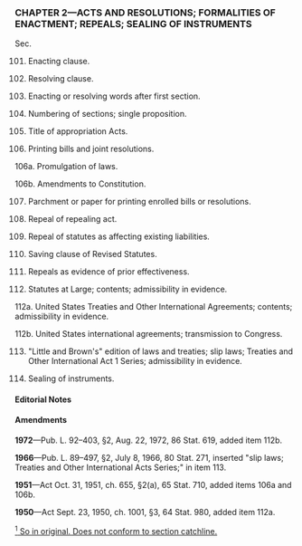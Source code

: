 ### **CHAPTER 2—ACTS AND RESOLUTIONS; FORMALITIES OF ENACTMENT; REPEALS; SEALING OF INSTRUMENTS** ###

Sec.

101. Enacting clause.

102. Resolving clause.

103. Enacting or resolving words after first section.

104. Numbering of sections; single proposition.

105. Title of appropriation Acts.

106. Printing bills and joint resolutions.

106a. Promulgation of laws.

106b. Amendments to Constitution.

107. Parchment or paper for printing enrolled bills or resolutions.

108. Repeal of repealing act.

109. Repeal of statutes as affecting existing liabilities.

110. Saving clause of Revised Statutes.

111. Repeals as evidence of prior effectiveness.

112. Statutes at Large; contents; admissibility in evidence.

112a. United States Treaties and Other International Agreements; contents; admissibility in evidence.

112b. United States international agreements; transmission to Congress.

113. "Little and Brown's" edition of laws and treaties; slip laws; Treaties and Other International Act 1 Series; admissibility in evidence.

114. Sealing of instruments.

#### **Editorial Notes** ####

#### Amendments ####

**1972**—Pub. L. 92–403, §2, Aug. 22, 1972, 86 Stat. 619, added item 112b.

**1966**—Pub. L. 89–497, §2, July 8, 1966, 80 Stat. 271, inserted "slip laws; Treaties and Other International Acts Series;" in item 113.

**1951**—Act Oct. 31, 1951, ch. 655, §2(a), 65 Stat. 710, added items 106a and 106b.

**1950**—Act Sept. 23, 1950, ch. 1001, §3, 64 Stat. 980, added item 112a.

[<sup>1</sup> So in original. Does not conform to section catchline.](#CHAPTER2_1)